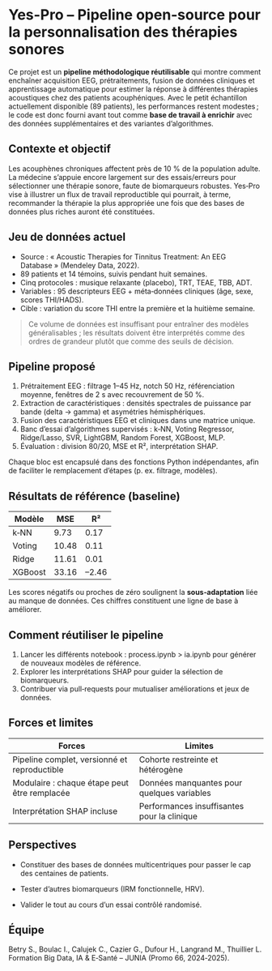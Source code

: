 # Yes-Pro – Pipeline open‑source pour la personnalisation des thérapies sonores

Ce projet est un **pipeline méthodologique réutilisable** qui montre comment enchaîner acquisition EEG, prétraitements, fusion de données cliniques et apprentissage automatique pour estimer la réponse à différentes thérapies acoustiques chez des patients acouphéniques. Avec le petit échantillon actuellement disponible (89 patients), les performances restent modestes ; le code est donc fourni avant tout comme **base de travail à enrichir** avec des données supplémentaires et des variantes d’algorithmes.

## Contexte et objectif

Les acouphènes chroniques affectent près de 10 % de la population adulte. La médecine s’appuie encore largement sur des essais/erreurs pour sélectionner une thérapie sonore, faute de biomarqueurs robustes. Yes‑Pro vise à illustrer un flux de travail reproductible qui pourrait, à terme, recommander la thérapie la plus appropriée une fois que des bases de données plus riches auront été constituées.

## Jeu de données actuel

* Source : « Acoustic Therapies for Tinnitus Treatment: An EEG Database » (Mendeley Data, 2022).
* 89 patients et 14 témoins, suivis pendant huit semaines.
* Cinq protocoles : musique relaxante (placebo), TRT, TEAE, TBB, ADT.
* Variables : 95 descripteurs EEG + méta‑données cliniques (âge, sexe, scores THI/HADS).
* Cible : variation du score THI entre la première et la huitième semaine.

> Ce volume de données est insuffisant pour entraîner des modèles généralisables ; les résultats doivent être interprétés comme des ordres de grandeur plutôt que comme des seuils de décision.

## Pipeline proposé

1. Prétraitement EEG : filtrage 1–45 Hz, notch 50 Hz, référenciation moyenne, fenêtres de 2 s avec recouvrement de 50 %.
2. Extraction de caractéristiques : densités spectrales de puissance par bande (delta → gamma) et asymétries hémisphériques.
3. Fusion des caractéristiques EEG et cliniques dans une matrice unique.
4. Banc d’essai d’algorithmes supervisés : k‑NN, Voting Regressor, Ridge/Lasso, SVR, LightGBM, Random Forest, XGBoost, MLP.
5. Évaluation : division 80/20, MSE et R², interprétation SHAP.

Chaque bloc est encapsulé dans des fonctions Python indépendantes, afin de faciliter le remplacement d’étapes (p. ex. filtrage, modèles).

## Résultats de référence (baseline)

| Modèle  | MSE   | R²    |
| ------- | ----- | ----- |
| k‑NN    | 9.73  | 0.17  |
| Voting  | 10.48 | 0.11  |
| Ridge   | 11.61 | 0.01  |
| XGBoost | 33.16 | –2.46 |

Les scores négatifs ou proches de zéro soulignent la **sous‑adaptation** liée au manque de données. Ces chiffres constituent une ligne de base à améliorer.

## Comment réutiliser le pipeline

1. Lancer les différents notebook : process.ipynb > ia.ipynb pour générer de nouveaux modèles de référence.
2. Explorer les interprétations SHAP pour guider la sélection de biomarqueurs.
3. Contribuer via pull‑requests pour mutualiser améliorations et jeux de données.

## Forces et limites

| Forces                                       | Limites                                     |
| -------------------------------------------- | ------------------------------------------- |
| Pipeline complet, versionné et reproductible | Cohorte restreinte et hétérogène            |
| Modulaire : chaque étape peut être remplacée | Données manquantes pour quelques variables  |
| Interprétation SHAP incluse                  | Performances insuffisantes pour la clinique |

## Perspectives

* Constituer des bases de données multicentriques pour passer le cap des centaines de patients.

* Tester d’autres biomarqueurs (IRM fonctionnelle, HRV).

* Valider le tout au cours d’un essai contrôlé randomisé.

## Équipe&#x20;

Betry S., Boulac I., Calujek C., Cazier G., Dufour H., Langrand M., Thuillier L.
Formation Big Data, IA & E‑Santé – JUNIA (Promo 66, 2024‑2025).
